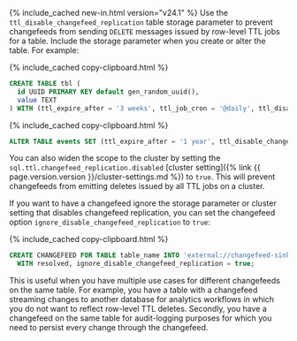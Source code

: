 {% include_cached new-in.html version="v24.1" %} Use the `ttl_disable_changefeed_replication` table storage parameter to prevent changefeeds from sending `DELETE` messages issued by row-level TTL jobs for a table. Include the storage parameter when you create or alter the table. For example:

{% include_cached copy-clipboard.html %}
~~~ sql
CREATE TABLE tbl (
  id UUID PRIMARY KEY default gen_random_uuid(),
  value TEXT
) WITH (ttl_expire_after = '3 weeks', ttl_job_cron = '@daily', ttl_disable_changefeed_replication = 'true');
~~~

{% include_cached copy-clipboard.html %}
~~~ sql
ALTER TABLE events SET (ttl_expire_after = '1 year', ttl_disable_changefeed_replication = 'true');
~~~

You can also widen the scope to the cluster by setting the `sql.ttl.changefeed_replication.disabled` [cluster setting]({% link {{ page.version.version }}/cluster-settings.md %}) to `true`. This will prevent changefeeds from emitting deletes issued by all TTL jobs on a cluster.

If you want to have a changefeed ignore the storage parameter or cluster setting that disables changefeed replication, you can set the changefeed option `ignore_disable_changefeed_replication` to `true`:

{% include_cached copy-clipboard.html %}
~~~ sql
CREATE CHANGEFEED FOR TABLE table_name INTO 'external://changefeed-sink'
  WITH resolved, ignore_disable_changefeed_replication = true;
~~~

This is useful when you have multiple use cases for different changefeeds on the same table. For example, you have a table with a changefeed streaming changes to another database for analytics workflows in which you do not want to reflect row-level TTL deletes. Secondly, you have a changefeed on the same table for audit-logging purposes for which you need to persist every change through the changefeed.
